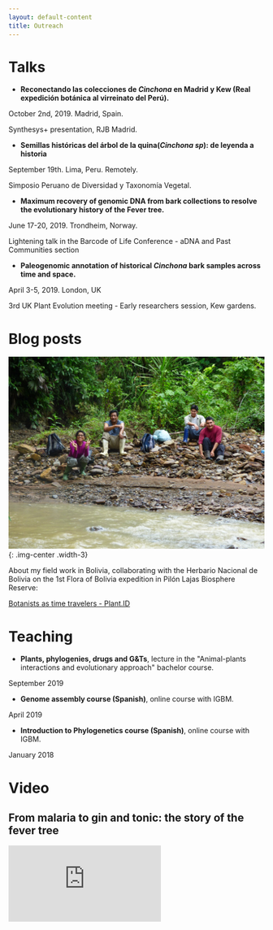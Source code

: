 ```yaml
---
layout: default-content
title: Outreach
---
```


# Talks


* **Reconectando las colecciones de _Cinchona_ en Madrid y Kew (Real expedición botánica al virreinato del Perú).**

October 2nd, 2019. Madrid, Spain.

Synthesys+ presentation, RJB Madrid.

* **Semillas históricas del árbol de la quina(_Cinchona sp_): de leyenda a historia**

September 19th. Lima, Peru. Remotely.

Simposio Peruano de Diversidad y Taxonomía Vegetal.


* **Maximum recovery of genomic DNA from bark collections to resolve the evolutionary history of the Fever tree.**

June 17-20, 2019. Trondheim, Norway.

Lightening talk in the Barcode of Life Conference - aDNA and Past Communities section

* **Paleogenomic annotation of historical _Cinchona_ bark samples across time and space.**

April 3-5, 2019. London, UK

 3rd UK Plant Evolution meeting - Early researchers session, Kew gardens.

# Blog posts

![](/assets/img/blogpost.jpg){: .img-center .width-3}

About my field work in Bolivia, collaborating with the Herbario Nacional de Bolivia on the 1st Flora of Bolivia expedition in Pilón Lajas Biosphere Reserve:

[Botanists as time travelers - Plant.ID](https://www.plantid.uio.no/news-and-events/blog/botanists-as-time-travelers.html)

# Teaching

* **Plants, phylogenies, drugs and G&Ts**, lecture in the "Animal-plants interactions and evolutionary approach" bachelor course.

September 2019

* **Genome assembly course (Spanish)**, online course with IGBM.

April 2019

* **Introduction to Phylogenetics course (Spanish)**, online course with IGBM.

January 2018

# Video

## From malaria to gin and tonic: the story of the fever tree

<div class="vidframe__wrapper">
  <div class="vidframe">
    <iframe src="https://www.youtube.com/embed/gcJkzHfSgpA" frameborder="0" allow="accelerometer; autoplay; encrypted-media; gyroscope; picture-in-picture" allowfullscreen></iframe>
  </div>
</div>